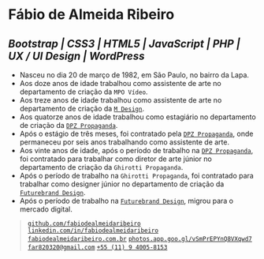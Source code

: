 # Fábio de Almeida Ribeiro

## _Bootstrap \| CSS3 \| HTML5 \| JavaScript \| PHP \| UX \/ UI Design \| WordPress_

- Nasceu no dia 20 de março de 1982, em São Paulo, no bairro da Lapa.
- Aos doze anos de idade trabalhou como assistente de arte no departamento de criação da `MPO Vídeo`.
- Aos treze anos de idade trabalhou como assistente de arte no departamento de criação da [`M Design`](https://mdesign.art.br).
- Aos quatorze anos de idade trabalhou como estagiário no departamento de criação da [`DPZ Propaganda`](https://www.dpz.com.br).
- Após o estágio de três meses, foi contratado pela [`DPZ Propaganda`](https://www.dpz.com.br), onde permaneceu por seis anos trabalhando como assistente de arte.
- Aos vinte anos de idade, após o período de trabalho na [`DPZ Propaganda`](https://www.dpz.com.br), foi contratado para trabalhar como diretor de arte júnior no departamento de criação da `Ghirotti Propaganda`.
- Após o período de trabalho na `Ghirotti Propaganda`, foi contratado para trabalhar como designer júnior no departamento de criação da [`Futurebrand Design`](https://www.futurebrand.com).
- Após o período de trabalho na [`Futurebrand Design`](https://www.futurebrand.com), migrou para o mercado digital.

> [`github.com/fabiodealmeidaribeiro`](https://github.com/fabiodealmeidaribeiro)
> [`linkedin.com/in/fabiodealmeidaribeiro`](https://linkedin.com/in/fabiodealmeidaribeiro)
> [`fabiodealmeidaribeiro.com.br`](https://fabiodealmeidaribeiro.com.br)
> [`photos.app.goo.gl/vSmPrEPYnQ8VXqwd7`](https://photos.app.goo.gl/vSmPrEPYnQ8VXqwd7)
> [`far820320@gmail.com`](mailto:far820320@gmail.com)
> [`+55 (11) 9 4005-8153`](https://api.whatsapp.com/send?phone=5511940058153)